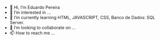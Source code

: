 - 👋 Hi, I’m Eduardo Pereira
- 👀 I’m interested in ...
- 🌱 I’m currently learning HTML, JAVASCRIPT, CSS, Banco de Dados: SQL Server.
- 💞️ I’m looking to collaborate on ...
- 📫 How to reach me ...

<!---
edu-pereira-dev/edu-pereira-dev is a ✨ special ✨ repository because its `README.md` (this file) appears on your GitHub profile.
You can click the Preview link to take a look at your changes.
--->
